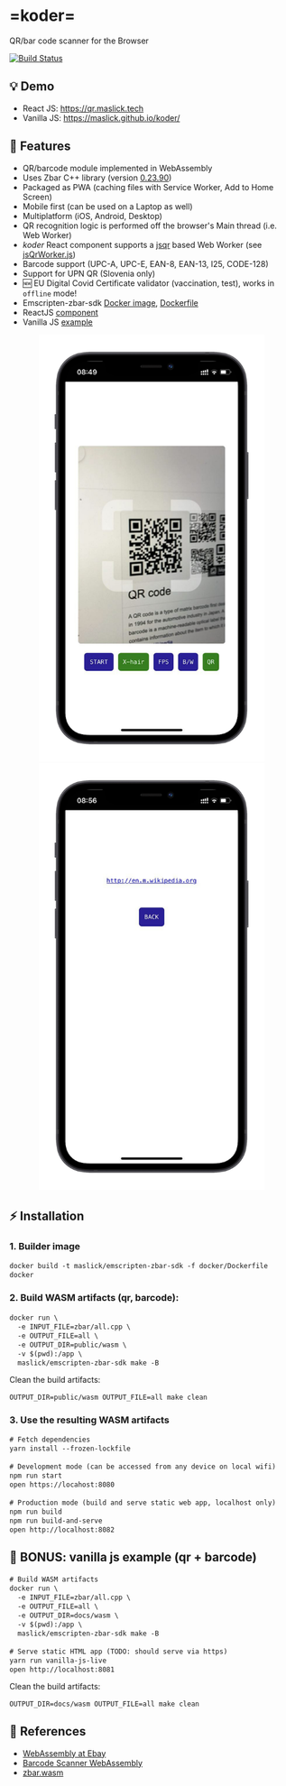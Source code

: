# =koder=
QR/bar code scanner for the Browser

[![Build Status](https://github.com/maslick/koder-react/workflows/build/badge.svg)](https://github.com/maslick/koder-react/actions?query=workflow%3Abuild)

## :bulb: Demo
* React JS: https://qr.maslick.tech
* Vanilla JS: https://maslick.github.io/koder/


## 🚀 Features
* QR/barcode module implemented in WebAssembly
* Uses Zbar C++ library (version [0.23.90](https://github.com/mchehab/zbar))
* Packaged as PWA (caching files with Service Worker, Add to Home Screen)
* Mobile first (can be used on a Laptop as well)
* Multiplatform (iOS, Android, Desktop)
* QR recognition logic is performed off the browser's Main thread (i.e. Web Worker)
* *koder* React component supports a [jsqr](https://www.npmjs.com/package/jsqr) based Web Worker (see [jsQrWorker.js](./public/jsQrWorker.js))  
* Barcode support (UPC-A, UPC-E, EAN-8, EAN-13, I25, CODE-128)
* Support for UPN QR (Slovenia only)
* :new: EU Digital Covid Certificate validator (vaccination, test), works in ``offline`` mode!
* Emscripten-zbar-sdk [Docker image](https://hub.docker.com/r/maslick/emscripten-zbar-sdk), [Dockerfile](./docker/Dockerfile)
* ReactJS [component](./src/components/scan.js)
* Vanilla JS [example](./docs)

<p align="center" >
  <img src="./screenshots/app_1.png" width="400px" />
  <img src="./screenshots/app_2.png" width="400px" />
</p>

## ⚡ Installation

### 1. Builder image
```shell
docker build -t maslick/emscripten-zbar-sdk -f docker/Dockerfile docker
```

### 2. Build WASM artifacts (qr, barcode):
```shell
docker run \
  -e INPUT_FILE=zbar/all.cpp \
  -e OUTPUT_FILE=all \
  -e OUTPUT_DIR=public/wasm \
  -v $(pwd):/app \
  maslick/emscripten-zbar-sdk make -B
```

Clean the build artifacts:
```shell
OUTPUT_DIR=public/wasm OUTPUT_FILE=all make clean
```

### 3. Use the resulting WASM artifacts

```shell
# Fetch dependencies
yarn install --frozen-lockfile

# Development mode (can be accessed from any device on local wifi)
npm run start
open https://locahost:8080

# Production mode (build and serve static web app, localhost only)
npm run build
npm run build-and-serve
open http://localhost:8082
```


## :gem: BONUS: vanilla js example (qr + barcode)
```shell
# Build WASM artifacts
docker run \
  -e INPUT_FILE=zbar/all.cpp \
  -e OUTPUT_FILE=all \
  -e OUTPUT_DIR=docs/wasm \
  -v $(pwd):/app \
  maslick/emscripten-zbar-sdk make -B

# Serve static HTML app (TODO: should serve via https)
yarn run vanilla-js-live
open http://localhost:8081
```

Clean the build artifacts:
```shell
OUTPUT_DIR=docs/wasm OUTPUT_FILE=all make clean
```

## 🔭 References
* [WebAssembly at Ebay](https://tech.ebayinc.com/engineering/webassembly-at-ebay-a-real-world-use-case/)
* [Barcode Scanner WebAssembly](https://barkeywolf.consulting/posts/barcode-scanner-webassembly/)
* [zbar.wasm](https://github.com/samsam2310/zbar.wasm)
